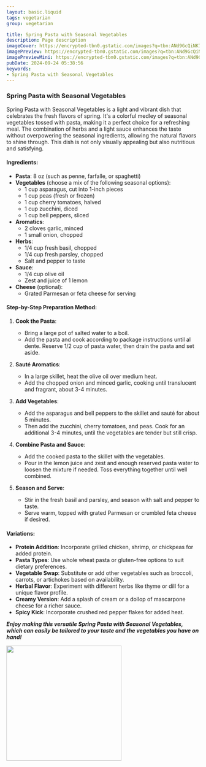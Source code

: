 ```yaml
---
layout: basic.liquid
tags: vegetarian
group: vegetarian

title: Spring Pasta with Seasonal Vegetables
description: Page description
imageCover: https://encrypted-tbn0.gstatic.com/images?q=tbn:ANd9GcQiNK75E61jHOBwdegExE9q3-e1BI8L5NmuMA&s
imagePreview: https://encrypted-tbn0.gstatic.com/images?q=tbn:ANd9GcQiNK75E61jHOBwdegExE9q3-e1BI8L5NmuMA&s
imagePreviewMini: https://encrypted-tbn0.gstatic.com/images?q=tbn:ANd9GcQiNK75E61jHOBwdegExE9q3-e1BI8L5NmuMA&s
pubDate: 2024-09-24 05:38:56
keywords:
- Spring Pasta with Seasonal Vegetables
---
```



### Spring Pasta with Seasonal Vegetables


Spring Pasta with Seasonal Vegetables is a light and vibrant dish that celebrates the fresh flavors of spring. It's a colorful medley of seasonal vegetables tossed with pasta, making it a perfect choice for a refreshing meal. The combination of herbs and a light sauce enhances the taste without overpowering the seasonal ingredients, allowing the natural flavors to shine through. This dish is not only visually appealing but also nutritious and satisfying.

#### Ingredients:
- **Pasta**: 8 oz (such as penne, farfalle, or spaghetti)
- **Vegetables** (choose a mix of the following seasonal options):
  - 1 cup asparagus, cut into 1-inch pieces
  - 1 cup peas (fresh or frozen)
  - 1 cup cherry tomatoes, halved
  - 1 cup zucchini, diced
  - 1 cup bell peppers, sliced
- **Aromatics**:
  - 2 cloves garlic, minced
  - 1 small onion, chopped
- **Herbs**:
  - 1/4 cup fresh basil, chopped
  - 1/4 cup fresh parsley, chopped
  - Salt and pepper to taste
- **Sauce**:
  - 1/4 cup olive oil
  - Zest and juice of 1 lemon
- **Cheese** (optional):
  - Grated Parmesan or feta cheese for serving

#### Step-by-Step Preparation Method:

1. **Cook the Pasta**:
   - Bring a large pot of salted water to a boil. 
   - Add the pasta and cook according to package instructions until al dente. Reserve 1/2 cup of pasta water, then drain the pasta and set aside.

2. **Sauté Aromatics**:
   - In a large skillet, heat the olive oil over medium heat. 
   - Add the chopped onion and minced garlic, cooking until translucent and fragrant, about 3-4 minutes.

3. **Add Vegetables**:
   - Add the asparagus and bell peppers to the skillet and sauté for about 5 minutes.
   - Then add the zucchini, cherry tomatoes, and peas. Cook for an additional 3-4 minutes, until the vegetables are tender but still crisp.

4. **Combine Pasta and Sauce**:
   - Add the cooked pasta to the skillet with the vegetables.
   - Pour in the lemon juice and zest and enough reserved pasta water to loosen the mixture if needed. Toss everything together until well combined.

5. **Season and Serve**:
   - Stir in the fresh basil and parsley, and season with salt and pepper to taste.
   - Serve warm, topped with grated Parmesan or crumbled feta cheese if desired.

#### Variations:
- **Protein Addition**: Incorporate grilled chicken, shrimp, or chickpeas for added protein.
- **Pasta Types**: Use whole wheat pasta or gluten-free options to suit dietary preferences.
- **Vegetable Swap**: Substitute or add other vegetables such as broccoli, carrots, or artichokes based on availability.
- **Herbal Flavor**: Experiment with different herbs like thyme or dill for a unique flavor profile.
- **Creamy Version**: Add a splash of cream or a dollop of mascarpone cheese for a richer sauce.
- **Spicy Kick**: Incorporate crushed red pepper flakes for added heat.

<b><i>Enjoy making this versatile Spring Pasta with Seasonal Vegetables, which can easily be tailored to your taste and the vegetables you have on hand!</i></b>


<img src="https://www.forkknifeswoon.com/wp-content/uploads/2016/04/easy-spring-vegetable-pasta-goat-cheese-asparagus-peas-lemon-fork-knife-swoon-01.jpg" width="300" height="300">

